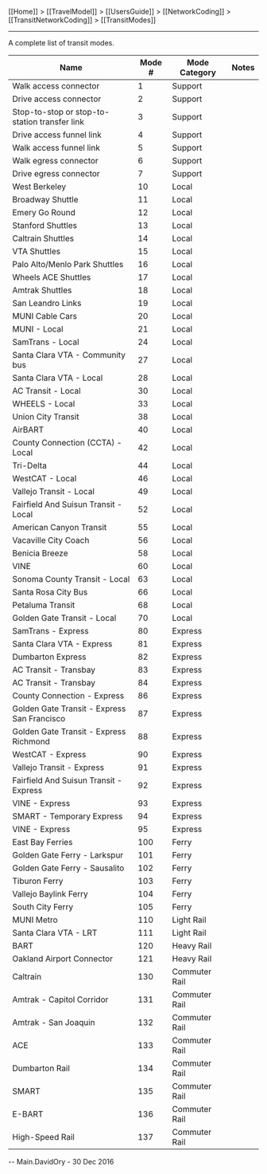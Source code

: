 [[Home]] > [[TravelModel]] > [[UsersGuide]] > [[NetworkCoding]] > [[TransitNetworkCoding]] > [[TransitModes]]

---

A complete list of transit modes.

| Name | Mode # | Mode Category | Notes |
|------|--------|---------------|-------|
| Walk access connector | 1 | Support |   |
| Drive access connector | 2 | Support |   |
| Stop-to-stop or stop-to-station transfer link | 3 | Support |   |
| Drive access funnel link | 4 | Support |   |
| Walk access funnel link | 5 | Support |   |
| Walk egress connector | 6 | Support |   |
| Drive egress connector | 7 | Support |   |
| West Berkeley | 10 | Local |   |
| Broadway Shuttle | 11 | Local |   |
| Emery Go Round | 12 | Local |   |
| Stanford Shuttles | 13 | Local |   |
| Caltrain Shuttles | 14 | Local |   |
| VTA Shuttles | 15 | Local |   |
| Palo Alto/Menlo Park Shuttles | 16 | Local |   |
| Wheels ACE Shuttles | 17 | Local |   |
| Amtrak Shuttles | 18 | Local |   |
| San Leandro Links | 19 | Local |   |
| MUNI Cable Cars | 20 | Local |   |
| MUNI - Local | 21 | Local |   |
| SamTrans - Local | 24 | Local |   |
| Santa Clara VTA - Community bus | 27 | Local |   |
| Santa Clara VTA - Local | 28 | Local |   |
| AC Transit - Local | 30 | Local |   |
| WHEELS - Local | 33 | Local |   |
| Union City Transit | 38 | Local |   |
| AirBART | 40 | Local |   |
| County Connection (CCTA) - Local | 42 | Local |   |
| Tri-Delta | 44 | Local |   |
| WestCAT - Local | 46 | Local |   |
| Vallejo Transit - Local | 49 | Local |   |
| Fairfield And Suisun Transit - Local | 52 | Local |   |
| American Canyon Transit | 55 | Local |   |
| Vacaville City Coach | 56 | Local |   |
| Benicia Breeze | 58 | Local |   |
| VINE | 60 | Local |   |
| Sonoma County Transit - Local | 63 | Local |   |
| Santa Rosa City Bus | 66 | Local |   |
| Petaluma Transit | 68 | Local |   |
| Golden Gate Transit - Local | 70 | Local |   |
| SamTrans - Express | 80 | Express |   |
| Santa Clara VTA - Express | 81 | Express |   |
| Dumbarton Express | 82 | Express |   |
| AC Transit - Transbay | 83 | Express |   |
| AC Transit - Transbay | 84 | Express |   |
| County Connection - Express | 86 | Express |   |
| Golden Gate Transit - Express San Francisco | 87 | Express |   |
| Golden Gate Transit - Express Richmond | 88 | Express |   |
| WestCAT - Express | 90 | Express |   |
| Vallejo Transit - Express | 91 | Express |   |
| Fairfield And Suisun Transit - Express | 92 | Express |   |
| VINE - Express | 93 | Express |   |
| SMART - Temporary Express | 94 | Express |
| VINE - Express | 95 | Express |   |
| East Bay Ferries | 100 | Ferry |   |
| Golden Gate Ferry - Larkspur | 101 | Ferry |   |
| Golden Gate Ferry - Sausalito | 102 | Ferry |   |
| Tiburon Ferry | 103 | Ferry |   |
| Vallejo Baylink Ferry | 104 | Ferry |   |
| South City Ferry | 105 | Ferry |   |
| MUNI Metro | 110 | Light Rail |   |
| Santa Clara VTA - LRT | 111 | Light Rail |   |
| BART | 120 | Heavy Rail |   |
| Oakland Airport Connector | 121 | Heavy Rail |   |
| Caltrain | 130 | Commuter Rail |   |
| Amtrak - Capitol Corridor | 131 | Commuter Rail |   |
| Amtrak - San Joaquin | 132 | Commuter Rail |   |
| ACE | 133 | Commuter Rail |   |
| Dumbarton Rail | 134 | Commuter Rail |   |
| SMART | 135 | Commuter Rail |   |
| E-BART | 136 | Commuter Rail |   |
| High-Speed Rail | 137 | Commuter Rail |   |

-- Main.DavidOry - 30 Dec 2016